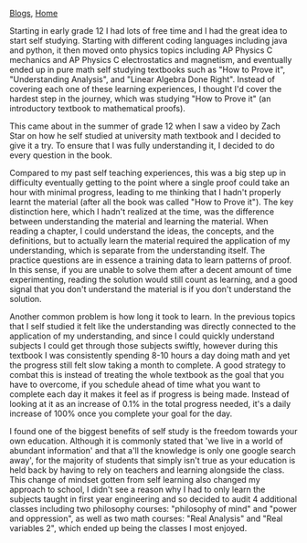 [Blogs](https://hudsonnock.github.io/Blog), [Home](https://hudsonnock.github.io/)

Starting in early grade 12 I had lots of free time and I had the great idea to start self studying. Starting with different coding languages including java and python, it then moved onto physics topics including AP Physics C mechanics and AP Physics C electrostatics and magnetism, and eventually ended up in pure math self studying textbooks such as "How to Prove it", "Understanding Analysis", and "Linear Algebra Done Right". Instead of covering each one of these learning experiences, I thought I'd cover the hardest step in the journey, which was studying "How to Prove it" (an introductory textbook to mathematical proofs).

This came about in the summer of grade 12 when I saw a video by Zach Star on how he self studied at university math textbook and I decided to give it a try. To ensure that I was fully understanding it, I decided to do every question in the book. 

Compared to my past self teaching experiences, this was a big step up in difficulty eventually getting to the point where a single proof could take an hour with minimal progress, leading to me thinking that I hadn't properly learnt the material (after all the book was called "How to Prove it"). The key distinction here, which I hadn't realized at the time, was the difference between understanding the material and learning the material. When reading a chapter, I could understand the ideas, the concepts, and the definitions, but to actually learn the material required the application of my understanding, which is separate from the understanding itself. The practice questions are in essence a training data to learn patterns of proof. In this sense, if you are unable to solve them after a decent amount of time experimenting, reading the solution would still count as learning, and a good signal that you don't understand the material is if you don't understand the solution. 

Another common problem is how long it took to learn. In the previous topics that I self studied it felt like the understanding was directly connected to the application of my understanding, and since I could quickly understand subjects I could get through those subjects swiftly, however during this textbook I was consistently spending 8-10 hours a day doing math and yet the progress still felt slow taking a month to complete. A good strategy to combat this is instead of treating the whole textbook as the goal that you have to overcome, if you schedule ahead of time what you want to complete each day it makes it feel as if progress is being made. Instead of looking at it as an increase of 0.1% in the total progress needed, it's a daily increase of 100% once you complete your goal for the day.

I found one of the biggest benefits of self study is the freedom towards your own education. Although it is commonly stated that 'we live in a world of abundant information' and that a'll the knowledge is only one google search away', for the majority of students that simply isn't true as your education is held back by having to rely on teachers and learning alongside the class. This change of mindset gotten from self learning also changed my approach to school, I didn't see a reason why I had to only learn the subjects taught in first year engineering and so decided to audit 4 additional classes including two philosophy courses: "philosophy of mind" and "power and oppression", as well as two math courses: "Real Analysis" and "Real variables 2", which ended up being the classes I most enjoyed.

